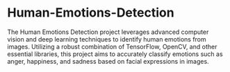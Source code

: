 # Human-Emotions-Detection
The Human Emotions Detection project leverages advanced computer vision and deep learning techniques to identify human emotions from images. Utilizing a robust combination of TensorFlow, OpenCV, and other essential libraries, this project aims to accurately classify emotions such as anger, happiness, and sadness based on facial expressions in images.
